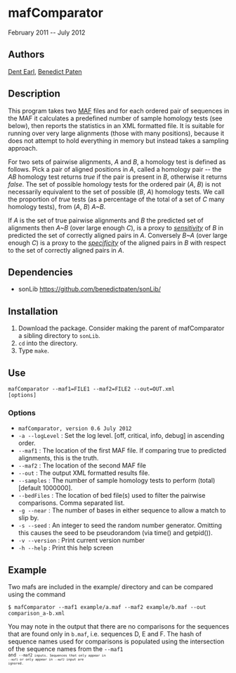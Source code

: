# mafComparator

February 2011 -- July 2012

## Authors

[Dent Earl](https://github.com/dentearl/), [Benedict Paten](https://github.com/benedictpaten/)

## Description
This program takes two [MAF](http://genome.ucsc.edu/FAQ/FAQformat#format5) files and for each ordered pair of sequences 
in the MAF it calculates a predefined number of sample homology tests 
(see below), then reports the statistics in an XML formatted file.
It is suitable for running over very large alignments (those with many positions), 
because it does not attempt to hold everything in memory but instead 
takes a sampling approach.

For two sets of pairwise alignments, *A* and *B*, a homology test is 
defined as follows. Pick a pair of aligned positions in *A*, called a 
homology pair -- the *AB* homology test returns _true_ if the pair is present in *B*, 
otherwise it returns _false_. The set of possible homology tests for the 
ordered pair (*A*, *B*) is not necessarily equivalent to the set of 
possible (*B*, *A*) homology tests. We call the proportion of _true_ tests 
(as a percentage of the total of a set of *C* many homology tests), from 
(*A*, *B*) *A~B*.

If *A* is the set of true pairwise alignments and *B* the predicted set of 
alignments then *A~B* (over large enough  *C*), is a proxy to 
[_sensitivity_](http://en.wikipedia.org/wiki/Sensitivity_and_specificity)
of *B* in predicted the set of correctly aligned pairs in *A*. Conversely 
*B~A* (over large enough *C*) is a proxy to the 
[_specificity_](http://en.wikipedia.org/wiki/Sensitivity_and_specificity) of the 
aligned pairs in *B* with respect to the set of correctly aligned pairs 
in *A*.

## Dependencies
* sonLib https://github.com/benedictpaten/sonLib/

## Installation
1. Download the package. Consider making the parent of mafComparator a sibling directory to <code>sonLib</code>.
2. <code>cd</code> into the directory.
3. Type <code>make</code>.

## Use
<code>mafComparator --maf1=FILE1 --maf2=FILE2 --out=OUT.xml [options]</code>

### Options
* <code>mafComparator, version 0.6 July 2012</code>
* <code>-a --logLevel</code> : Set the log level. [off, critical, info, debug] in ascending order.
* <code>--maf1</code> : The location of the first MAF file. If comparing true to predicted alignments, this is the truth.
* <code>--maf2</code> : The location of the second MAF file
* <code>--out</code> : The output XML formatted results file.
* <code>--samples</code> : The number of sample homology tests to perform (total) [default 1000000].
* <code>--bedFiles</code> : The location of bed file(s) used to filter the pairwise comparisons. Comma separated list.
* <code>-g --near</code> : The number of bases in either sequence to allow a match to slip by.
* <code>-s --seed</code> : An integer to seed the random number generator. Omitting this causes the seed to be pseudorandom (via time() and getpid()).
* <code>-v --version</code> : Print current version number
* <code>-h --help</code> : Print this help screen

## Example
Two mafs are included in the example/ directory and can be compared using the command

    $ mafComparator --maf1 example/a.maf --maf2 example/b.maf --out comparison_a-b.xml

You may note in the output that there are no comparisons for the sequences that are found only in <code>b.maf</code>, i.e. sequences D, E and F. The hash of sequence names used for comparisons is populated using the intersection of the sequence names from the <code>--maf1<code> and <code>--maf2<code> inputs. Sequences that only appear in <code>--maf1</code> or only appear in <code>--maf2</code> input are ignored.
